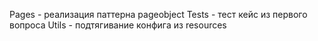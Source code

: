 Pages - реализация паттерна pageobject
Tests - тест кейс из первого вопроса
Utils - подтягивание конфига из resources
